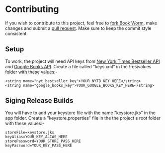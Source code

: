 # Contributing

If you wish to contribute to this project, feel free to [fork Book Worm][1], make changes and submit a [pull request][2]. Make sure to keep the commit style consistent.


## Setup

To work, the project will need API keys from [New York Times Bestseller API][3] and [Google Books API][4]. Create a file called "keys.xml" in the \res\values folder with these values:-

	<string name="nyt_bestseller_key">YOUR_NYTB_KEY_HERE</string>
    <string name="google_books_key">YOUR_GOOGLE_BOOKS_KEY_HERE</string>


## Siging Release Builds

You will have to add your keystore file with the name "keystore.jks" in the app folder. Create a "keystore.properties" file in the the project's root folder with these values:-

	storeFile=keystore.jks
	keyAlias=YOUR_KEY_ALIAS_HERE
	storePassword=YOUR_STORE_PASS_HERE
	keyPassword=YOUR_KEY_PASS_HERE

 [1]: https://github.com/Ronak-LM/BookWorm/fork
 [2]: https://github.com/Ronak-LM/BookWorm/compare
 [3]: http://developer.nytimes.com/
 [4]: https://developers.google.com/books/